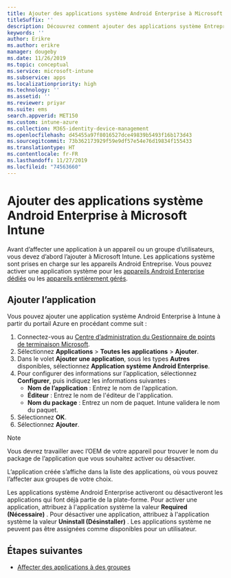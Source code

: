 ```yaml
---
title: Ajouter des applications système Android Enterprise à Microsoft Intune
titleSuffix: ''
description: Découvrez comment ajouter des applications système Entreprise à Microsoft Intune.
keywords: ''
author: Erikre
ms.author: erikre
manager: dougeby
ms.date: 11/26/2019
ms.topic: conceptual
ms.service: microsoft-intune
ms.subservice: apps
ms.localizationpriority: high
ms.technology: ''
ms.assetid: ''
ms.reviewer: priyar
ms.suite: ems
search.appverid: MET150
ms.custom: intune-azure
ms.collection: M365-identity-device-management
ms.openlocfilehash: d45455a97f8016527dce49839b5493f16b173d43
ms.sourcegitcommit: 73b362173929f59e9df57e54e76d19834f155433
ms.translationtype: HT
ms.contentlocale: fr-FR
ms.lasthandoff: 11/27/2019
ms.locfileid: "74563660"
---
```

# <a name="add-android-enterprise-system-apps-to-microsoft-intune"></a>Ajouter des applications système Android Enterprise à Microsoft Intune

Avant d’affecter une application à un appareil ou un groupe d’utilisateurs, vous devez d’abord l’ajouter à Microsoft Intune. Les applications système sont prises en charge sur les appareils Android Entreprise. Vous pouvez activer une application système pour les [appareils Android Enterprise dédiés](../enrollment/android-kiosk-enroll.md) ou les [appareils entièrement gérés](../enrollment/android-fully-managed-enroll.md).

## <a name="add-the-app"></a>Ajouter l’application

Vous pouvez ajouter une application système Android Enterprise à Intune à partir du portail Azure en procédant comme suit :

1. Connectez-vous au [Centre d’administration du Gestionnaire de points de terminaison Microsoft](https://go.microsoft.com/fwlink/?linkid=2109431).
2. Sélectionnez **Applications** > **Toutes les applications** > **Ajouter**.
3. Dans le volet **Ajouter une application**, sous les types **Autres** disponibles, sélectionnez **Application système Android Enterprise**.
4. Pour configurer des informations sur l’application, sélectionnez **Configurer**, puis indiquez les informations suivantes :
    - **Nom de l’application** : Entrez le nom de l’application.
    - **Éditeur** : Entrez le nom de l'éditeur de l'application.  
    - **Nom du package** : Entrez un nom de paquet. Intune validera le nom du paquet.
5. Sélectionnez **OK**.
6. Sélectionnez **Ajouter**.

> [!NOTE]
> Vous devrez travailler avec l’OEM de votre appareil pour trouver le nom du package de l’application que vous souhaitez activer ou désactiver.

L’application créée s’affiche dans la liste des applications, où vous pouvez l’affecter aux groupes de votre choix. 

Les applications système Android Enterprise activeront ou désactiveront les applications qui font déjà partie de la plate-forme. Pour activer une application, attribuez à l'application système la valeur **Required (Nécessaire)** . Pour désactiver une application, attribuez à l'application système la valeur **Uninstall (Désinstaller)** . Les applications système ne peuvent pas être assignées comme disponibles pour un utilisateur.


## <a name="next-steps"></a>Étapes suivantes

- [Affecter des applications à des groupes](apps-deploy.md)
